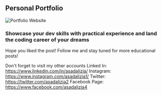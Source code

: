 ## Personal Portfolio

![Portfolio Website](https://i.ibb.co/WgPMpts/image.png)


### Showcase your dev skills with practical experience and land the coding career of your dreams

Hope you liked the post! Follow me and stay tuned for more educational posts! ⁠

Don't forget to visit my other accounts
Linked In: https://www.linkedin.com/in/asadalizia/
Instagram: https://www.instagram.com/asadalizia1/
Twitter: https://twitter.com/asadalizia2
Facebook Page: https://www.facebook.com/asadalizia4
